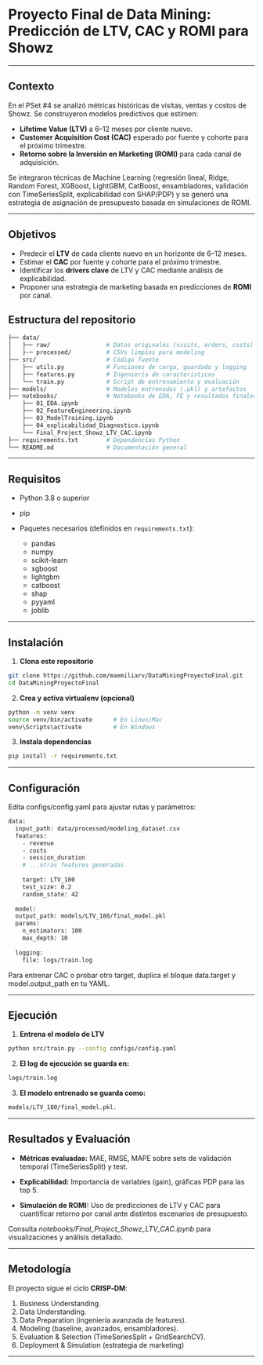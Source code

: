 # Proyecto Final de Data Mining: Predicción de LTV, CAC y ROMI para Showz

---

## Contexto

En el PSet #4 se analizó métricas históricas de visitas, ventas y costos de Showz. Se construyeron modelos predictivos que estimen:

- **Lifetime Value (LTV)** a 6–12 meses por cliente nuevo.
- **Customer Acquisition Cost (CAC)** esperado por fuente y cohorte para el próximo trimestre.
- **Retorno sobre la Inversión en Marketing (ROMI)** para cada canal de adquisición.

Se integraron técnicas de Machine Learning (regresión lineal, Ridge, Random Forest, XGBoost, LightGBM, CatBoost, ensambladores, validación con TimeSeriesSplit, explicabilidad con SHAP/PDP) y se generó una estrategia de asignación de presupuesto basada en simulaciones de ROMI.

---

## Objetivos

- Predecir el **LTV** de cada cliente nuevo en un horizonte de 6–12 meses.
- Estimar el **CAC** por fuente y cohorte para el próximo trimestre.
- Identificar los **drivers clave** de LTV y CAC mediante análisis de explicabilidad.
- Proponer una estrategia de marketing basada en predicciones de **ROMI** por canal.

## Estructura del repositorio

```bash
├── data/
│   ├── raw/                # Datos originales (visits, orders, costs)
│   ├-─ processed/          # CSVs limpios para modeling
├── src/                    # Código fuente
│   ├── utils.py            # Funciones de carga, guardado y logging
│   ├── features.py         # Ingeniería de características
│   └── train.py            # Script de entrenamiento y evaluación
├── models/                 # Modelos entrenados (.pkl) y artefactos
├── notebooks/              # Notebooks de EDA, FE y resultados finales
    ├── 01_EDA.ipynb 
    ├── 02_FeatureEngineering.ipynb
    ├── 03_ModelTraining.ipynb 
    ├── 04_explicabilidad_Diagnostico.ipynb
    └── Final_Project_Showz_LTV_CAC.ipynb
├── requirements.txt        # Dependencias Python
└── README.md               # Documentación general
```

---

## Requisitos

- Python 3.8 o superior
- pip
- Paquetes necesarios (definidos en `requirements.txt`):

  - pandas
  - numpy
  - scikit-learn
  - xgboost
  - lightgbm
  - catboost
  - shap
  - pyyaml
  - joblib  

---

## Instalación

1. **Clona este repositorio**
```bash
git clone https://github.com/maemiliarv/DataMiningProyectoFinal.git
cd DataMiningProyectoFinal
```

2. **Crea y activa virtualenv (opcional)**
```bash
python -m venv venv
source venv/bin/activate      # En Linux/Mac
venv\Scripts\activate         # En Windows
```

3. **Instala dependencias**
```bash
pip install -r requirements.txt
```

---

## Configuración
Edita configs/config.yaml para ajustar rutas y parámetros:

```bash
data:
  input_path: data/processed/modeling_dataset.csv
  features:
    - revenue
    - costs
    - session_duration
    # ...otras features generadas
    
    target: LTV_180
    test_size: 0.2
    random_state: 42
    
  model:
  output_path: models/LTV_180/final_model.pkl
  params:
    n_estimators: 100
    max_depth: 10
    
  logging:
    file: logs/train.log
```

Para entrenar CAC o probar otro target, duplica el bloque data.target y model.output_path en tu YAML.

---


## Ejecución

1. **Entrena el modelo de LTV**
```bash
python src/train.py --config configs/config.yaml
```

2. **El log de ejecución se guarda en:**
```bash
logs/train.log
```

3. **El modelo entrenado se guarda como:**
```bash
models/LTV_180/final_model.pkl.
```

---

## Resultados y Evaluación

- **Métricas evaluadas:**
MAE, RMSE, MAPE sobre sets de validación temporal (TimeSeriesSplit) y test.

- **Explicabilidad:**
Importancia de variables (gain), gráficas PDP para las top 5.

- **Simulación de ROMI:**
Uso de predicciones de LTV y CAC para cuantificar retorno por canal ante distintos escenarios de presupuesto.

Consulta *notebooks/Final_Project_Showz_LTV_CAC.ipynb* para visualizaciones y análisis detallado.

---


## Metodología

El proyecto sigue el ciclo **CRISP‑DM**:

1. Business Understanding.
2. Data Understanding.
3. Data Preparation (ingeniería avanzada de features).
4. Modeling (baseline, avanzados, ensambladores).
5. Evaluation & Selection (TimeSeriesSplit + GridSearchCV).
6. Deployment & Simulation (estrategia de marketing)

---
